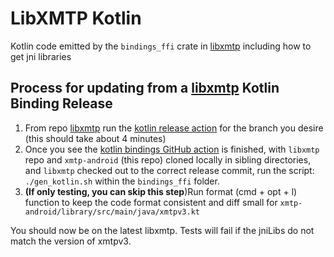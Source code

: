 # LibXMTP Kotlin

Kotlin code emitted by the `bindings_ffi` crate in [libxmtp](https://github.com/xmtp/libxmtp) including how to get jni libraries

## Process for updating from a [libxmtp](https://github.com/xmtp/libxmtp) Kotlin Binding Release

1. From repo [libxmtp](https://github.com/xmtp/libxmtp) run the [kotlin release action](https://github.com/xmtp/libxmtp/actions/workflows/release-kotlin-bindings.yml) for the branch you desire (this should take about 4 minutes)
2. Once you see the [kotlin bindings GitHub action](https://github.com/xmtp/libxmtp/actions/workflows/release-kotlin-bindings.yml) is finished, with `libxmtp` repo and `xmtp-android` (this repo) cloned locally in sibling directories, and `libxmtp` checked out to the correct release commit, run the script:
   `./gen_kotlin.sh` within the `bindings_ffi` folder.
3. **(If only testing, you can skip this step**)Run format (cmd + opt + l) function to keep the code format consistent and diff small for `xmtp-android/library/src/main/java/xmtpv3.kt`

You should now be on the latest libxmtp. Tests will fail if the jniLibs do not match the version of xmtpv3.
